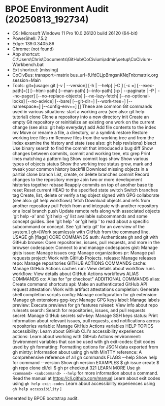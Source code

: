 # BPOE Environment Audit (20250813_192734)

* OS: Microsoft Windows 11 Pro 10.0.26120 build 26120  (64-bit)
* PowerShell: 7.5.2
* Edge:   139.0.3405.86
* Chrome: (not found)
* App shortcut: C:\Users\Chris\Documents\GitHub\CoCivium\admin\setup\CoCivium-Workbench.bat
* Ext shortcut: (missing)
* CoCivBus: transport=matrix  bus_url=!UfdCLjpBmgsnKNqTnb:matrix.org  session=Main
* Tools: git=[usage: git [-v | --version] [-h | --help] [-C <path>] [-c <name>=<value>]            [--exec-path[=<path>]] [--html-path] [--man-path] [--info-path]            [-p | --paginate | -P | --no-pager] [--no-replace-objects] [--no-lazy-fetch]            [--no-optional-locks] [--no-advice] [--bare] [--git-dir=<path>]            [--work-tree=<path>] [--namespace=<name>] [--config-env=<name>=<envvar>]            <command> [<args>]  These are common Git commands used in various situations:  start a working area (see also: git help tutorial)    clone      Clone a repository into a new directory    init       Create an empty Git repository or reinitialize an existing one  work on the current change (see also: git help everyday)    add        Add file contents to the index    mv         Move or rename a file, a directory, or a symlink    restore    Restore working tree files    rm         Remove files from the working tree and from the index  examine the history and state (see also: git help revisions)    bisect     Use binary search to find the commit that introduced a bug    diff       Show changes between commits, commit and working tree, etc    grep       Print lines matching a pattern    log        Show commit logs    show       Show various types of objects    status     Show the working tree status  grow, mark and tweak your common history    backfill   Download missing objects in a partial clone    branch     List, create, or delete branches    commit     Record changes to the repository    merge      Join two or more development histories together    rebase     Reapply commits on top of another base tip    reset      Reset current HEAD to the specified state    switch     Switch branches    tag        Create, list, delete or verify a tag object signed with GPG  collaborate (see also: git help workflows)    fetch      Download objects and refs from another repository    pull       Fetch from and integrate with another repository or a local branch    push       Update remote refs along with associated objects  'git help -a' and 'git help -g' list available subcommands and some concept guides. See 'git help <command>' or 'git help <concept>' to read about a specific subcommand or concept. See 'git help git' for an overview of the system.]  gh=[Work seamlessly with GitHub from the command line.  USAGE   gh <command> <subcommand> [flags]  CORE COMMANDS   auth:          Authenticate gh and git with GitHub   browse:        Open repositories, issues, pull requests, and more in the browser   codespace:     Connect to and manage codespaces   gist:          Manage gists   issue:         Manage issues   org:           Manage organizations   pr:            Manage pull requests   project:       Work with GitHub Projects.   release:       Manage releases   repo:          Manage repositories  GITHUB ACTIONS COMMANDS   cache:         Manage GitHub Actions caches   run:           View details about workflow runs   workflow:      View details about GitHub Actions workflows  ALIAS COMMANDS   co:            Alias for "pr checkout"  ADDITIONAL COMMANDS   alias:         Create command shortcuts   api:           Make an authenticated GitHub API request   attestation:   Work with artifact attestations   completion:    Generate shell completion scripts   config:        Manage configuration for gh   extension:     Manage gh extensions   gpg-key:       Manage GPG keys   label:         Manage labels   preview:       Execute previews for gh features   ruleset:       View info about repo rulesets   search:        Search for repositories, issues, and pull requests   secret:        Manage GitHub secrets   ssh-key:       Manage SSH keys   status:        Print information about relevant issues, pull requests, and notifications across repositories   variable:      Manage GitHub Actions variables  HELP TOPICS   accessibility: Learn about GitHub CLI's accessibility experiences   actions:       Learn about working with GitHub Actions   environment:   Environment variables that can be used with gh   exit-codes:    Exit codes used by gh   formatting:    Formatting options for JSON data exported from gh   mintty:        Information about using gh with MinTTY   reference:     A comprehensive reference of all gh commands  FLAGS   --help      Show help for command   --version   Show gh version  EXAMPLES   $ gh issue create   $ gh repo clone cli/cli   $ gh pr checkout 321  LEARN MORE   Use `gh <command> <subcommand> --help` for more information about a command.   Read the manual at https://cli.github.com/manual   Learn about exit codes using `gh help exit-codes`   Learn about accessibility experiences using `gh help accessibility` ]

Generated by BPOE bootstrap audit.


